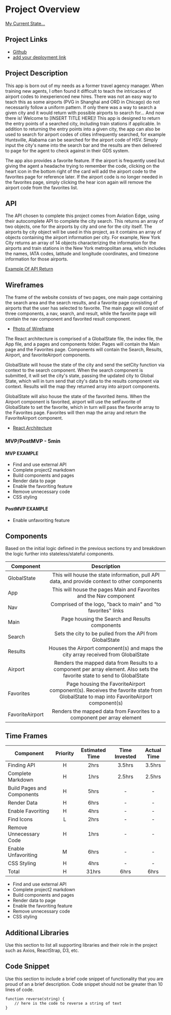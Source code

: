 # Project Overview

[My Current State...](https://media.giphy.com/media/SYLhgk0xEszPtERw9P/giphy.gif)

## Project Links

- [Github](https://github.com/gbarka2/project2)
- [add your deployment link]()

## Project Description

This app is born out of my needs as a former travel agency manager. When training new agents, I often found it difficult to teach the intricacies of airport codes to inexperienced new hires. There was not an easy way to teach this as some airports (PVG in Shanghai and ORD in Chicago) do not necessarily follow a uniform pattern. If only there was a way to search a given city and it would return with possible airports to search for... And now there is! Welcome to [INSERT TITLE HERE]! This app is designed to return the entry points of a searched city, including train stations if applicable. In addition to returning the entry points into a given city, the app can also be used to search for airport codes of cities infrequently searched, for example Huntsville, Alabama can be searched for the airport code of HSV. Simply input the city's name into the search bar and the results are then delivered to page for the agent to check against in their GDS system. 

The app also provides a favorite feature. If the airport is frequently used but giving the agent a headache trying to remember the code, clicking on the heart icon in the bottom right of the card will add the airport code to the favorites page for reference later. If the airport code is no longer needed in the favorites page, simply clicking the hear icon again will remove the airport code from the favorites list.

## API

The API chosen to complete this project comes from Aviation Edge, using their autocomplete API to complete the city search. This returns an array of two objects, one for the airports by city and one for the city itself. The airports by city object will be used in this project, as it contains an array of objects containing the airport information per city. For example, New York City returns an array of 14 objects characterizing the information for the airports and train stations in the New York metropolitan area, which includes the names, IATA codes, latitude and longitude coordinates, and timezone information for those airports. 

[Example Of API Return](https://res.cloudinary.com/decffa3wj/image/upload/v1610737161/project2/Snip20210115_3_v8qas5.png)


## Wireframes

The frame of the website consists of two pages, one main page containing the search area and the search results, and a favorite page consisting of airports that the user has selected to favorite. The main page will consist of three components, a nav, search, and result, while the favorite page will contain the nav component and favorited result component.

- [Photo of Wireframe](https://res.cloudinary.com/decffa3wj/image/upload/v1610737352/project2/Snip20210115_4_l4tixk.png)

The React architecture is comprised of a GlobalState file, the index file, the App file, and a pages and components folder. Pages will contain the Main page and the Favorites page. Components will contain the Search, Results, Airport, and favoriteAirport components. 

GlobalState will house the state of the city and send the setCity function via context to the search component. When the search component is submitted, it will set the city's state, passing the updated city to Global State, which will in turn send that city's data to the results component via context. Results will the map they returned array into airport components. 

GlobalState will also house the state of the favorited items. When the Airport component is favorited, airport will use the setFavorite of GlobalState to set the favorite, which in turn will pass the favorite array to the Favorites page. Favorites will then map the array and return the FavoriteAirport component. 

- [React Architecture](https://res.cloudinary.com/decffa3wj/image/upload/v1610738956/project2/Snip20210115_5_ffvyeu.png)


### MVP/PostMVP - 5min

#### MVP EXAMPLE

- Find and use external API
- Complete project2 markdown
- Build components and pages
- Render data to page
- Enable the favoriting feature
- Remove unnecessary code
- CSS styling

#### PostMVP EXAMPLE

- Enable unfavoriting feature

## Components


Based on the initial logic defined in the previous sections try and breakdown the logic further into stateless/stateful components. 

| Component | Description | 
| --- | :---: |  
| GlobalState | This will house the state information, pull API data, and provide context to other components |
| App | This will house the pages Main and Favorites and the Nav component | 
| Nav | Comprised of the logo, "back to main" and "to favorites" links | 
| Main | Page housing the Search and Results components |
| Search | Sets the city to be pulled from the API from GlobalState |
| Results | Houses the Airport component(s) and maps the city array received from GlobalState |
| Airport | Renders the mapped data from Results to a component per array element. Also sets the favorite state to send to GlobalState |
| Favorites | Page housing the FavoriteAirport component(s). Receives the favorite state from GlobalState to map into FavoriteAirport component(s) |
| FavoriteAirport | Renders the mapped data from Favorites to a component per array element |



## Time Frames

| Component | Priority | Estimated Time | Time Invested | Actual Time |
| --- | :---: |  :---: | :---: | :---: |
| Finding API | H | 2hrs| 3.5hrs | 3.5hrs |
| Complete Markdown | H | 1hrs| 2.5hrs | 2.5hrs |
| Build Pages and Components | H | 5hrs | - | - |
| Render Data | H | 6hrs | - | - |
| Enable Favoriting | H | 4hrs | - | - |
| Find Icons | L | 2hrs | - | - |
| Remove Unnecessary Code | H | 1hrs | - | - |
| Enable Unfavoriting | M | 6hrs | - | - |
| CSS Styling | H | 4hrs | - | - |
| Total | H | 31hrs| 6hrs | 6hrs |

- Find and use external API
- Complete project2 markdown
- Build components and pages
- Render data to page
- Enable the favoriting feature
- Remove unnecessary code
- CSS styling

## Additional Libraries
 Use this section to list all supporting libraries and their role in the project such as Axios, ReactStrap, D3, etc. 

## Code Snippet

Use this section to include a brief code snippet of functionality that you are proud of an a brief description.  Code snippet should not be greater than 10 lines of code. 

```
function reverse(string) {
	// here is the code to reverse a string of text
}
```
